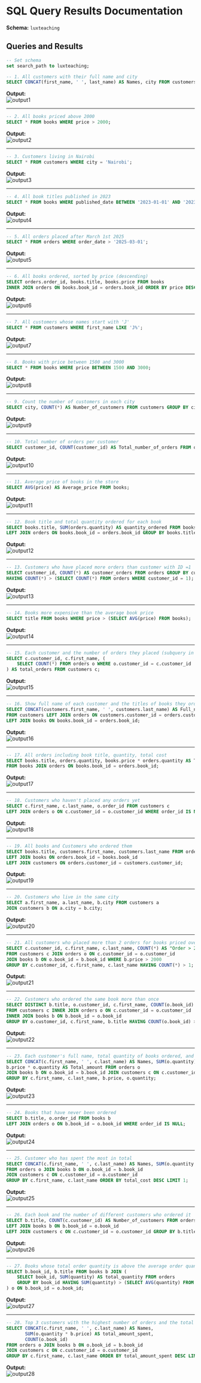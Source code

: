 # SQL Query Results Documentation

**Schema:** `luxteaching`

## Queries and Results

```sql
-- Set schema
set search_path to luxteaching;

-- 1. All customers with their full name and city
SELECT CONCAT(first_name, ' ', last_name) AS Names, city FROM customers;
```
**Output:**  
![output1](https://github.com/EmmanuelKiriinya/SQL-week-3/blob/main/Customers%20submission/Output1.png)

---

```sql
-- 2. All books priced above 2000
SELECT * FROM books WHERE price > 2000;
```
**Output:**  
![output2](https://github.com/EmmanuelKiriinya/SQL-week-3/blob/main/Customers%20submission/Output2.png)

---

```sql
-- 3. Customers living in Nairobi
SELECT * FROM customers WHERE city = 'Nairobi';
```
**Output:**  
![output3](https://github.com/EmmanuelKiriinya/SQL-week-3/blob/main/Customers%20submission/Output3.png)

---

```sql
-- 4. All book titles published in 2023
SELECT * FROM books WHERE published_date BETWEEN '2023-01-01' AND '2023-12-31';
```
**Output:**  
![output4](https://github.com/EmmanuelKiriinya/SQL-week-3/blob/main/Customers%20submission/Output4.png)

---

```sql
-- 5. All orders placed after March 1st 2025
SELECT * FROM orders WHERE order_date > '2025-03-01';
```
**Output:**  
![output5](https://github.com/EmmanuelKiriinya/SQL-week-3/blob/main/Customers%20submission/Output5.png)

---

```sql
-- 6. All books ordered, sorted by price (descending)
SELECT orders.order_id, books.title, books.price FROM books
INNER JOIN orders ON books.book_id = orders.book_id ORDER BY price DESC;
```
**Output:**  
![output6](https://github.com/EmmanuelKiriinya/SQL-week-3/blob/main/Customers%20submission/Output6.png)

---

```sql
-- 7. All customers whose names start with 'J'
SELECT * FROM customers WHERE first_name LIKE 'J%';
```
**Output:**  
![output7](https://github.com/EmmanuelKiriinya/SQL-week-3/blob/main/Customers%20submission/Output7.png)

---

```sql
-- 8. Books with price between 1500 and 3000
SELECT * FROM books WHERE price BETWEEN 1500 AND 3000;
```
**Output:**  
![output8](https://github.com/EmmanuelKiriinya/SQL-week-3/blob/main/Customers%20submission/Output8.png)

---

```sql
-- 9. Count the number of customers in each city
SELECT city, COUNT(*) AS Number_of_customers FROM customers GROUP BY city;
```
**Output:**  
![output9](https://github.com/EmmanuelKiriinya/SQL-week-3/blob/main/Customers%20submission/Output9.png)

---

```sql
-- 10. Total number of orders per customer
SELECT customer_id, COUNT(customer_id) AS Total_number_of_orders FROM orders GROUP BY customer_id;
```
**Output:**  
![output10](https://github.com/EmmanuelKiriinya/SQL-week-3/blob/main/Customers%20submission/Output10.png)

---

```sql
-- 11. Average price of books in the store
SELECT AVG(price) AS Average_price FROM books;
```
**Output:**  
![output11](https://github.com/EmmanuelKiriinya/SQL-week-3/blob/main/Customers%20submission/Output11.png)

---

```sql
-- 12. Book title and total quantity ordered for each book
SELECT books.title, SUM(orders.quantity) AS quantity_ordered FROM books
LEFT JOIN orders ON books.book_id = orders.book_id GROUP BY books.title;
```
**Output:**  
![output12](https://github.com/EmmanuelKiriinya/SQL-week-3/blob/main/Customers%20submission/Output12.png)

---

```sql
-- 13. Customers who have placed more orders than customer with ID =1
SELECT customer_id, COUNT(*) AS customer_orders FROM orders GROUP BY customer_id
HAVING COUNT(*) > (SELECT COUNT(*) FROM orders WHERE customer_id = 1);
```
**Output:**  
![output13](https://github.com/EmmanuelKiriinya/SQL-week-3/blob/main/Customers%20submission/Output13.png)

---

```sql
-- 14. Books more expensive than the average book price
SELECT title FROM books WHERE price > (SELECT AVG(price) FROM books);
```
**Output:**  
![output14](https://github.com/EmmanuelKiriinya/SQL-week-3/blob/main/Customers%20submission/Output14.png)

---

```sql
-- 15. Each customer and the number of orders they placed (subquery in SELECT)
SELECT c.customer_id, c.first_name, (
    SELECT COUNT(*) FROM orders o WHERE o.customer_id = c.customer_id
) AS total_orders FROM customers c;
```
**Output:**  
![output15](https://github.com/EmmanuelKiriinya/SQL-week-3/blob/main/Customers%20submission/Output15.png)

---

```sql
-- 16. Show full name of each customer and the titles of books they ordered
SELECT CONCAT(customers.first_name, ' ', customers.last_name) AS Full_name, books.title
FROM customers LEFT JOIN orders ON customers.customer_id = orders.customer_id
LEFT JOIN books ON books.book_id = orders.book_id;
```
**Output:**  
![output16](https://github.com/EmmanuelKiriinya/SQL-week-3/blob/main/Customers%20submission/Output16.png)

---

```sql
-- 17. All orders including book title, quantity, total cost
SELECT books.title, orders.quantity, books.price * orders.quantity AS Total_cost
FROM books JOIN orders ON books.book_id = orders.book_id;
```
**Output:**  
![output17](https://github.com/EmmanuelKiriinya/SQL-week-3/blob/main/Customers%20submission/Output17.png)

---

```sql
-- 18. Customers who haven't placed any orders yet
SELECT c.first_name, c.last_name, o.order_id FROM customers c
LEFT JOIN orders o ON c.customer_id = o.customer_id WHERE order_id IS NULL;
```
**Output:**  
![output18](https://github.com/EmmanuelKiriinya/SQL-week-3/blob/main/Customers%20submission/Output18.png)

---

```sql
-- 19. All books and Customers who ordered them
SELECT books.title, customers.first_name, customers.last_name FROM orders
LEFT JOIN books ON orders.book_id = books.book_id
LEFT JOIN customers ON orders.customer_id = customers.customer_id;
```
**Output:**  
![output19](https://github.com/EmmanuelKiriinya/SQL-week-3/blob/main/Customers%20submission/Output19.png)

---

```sql
-- 20. Customers who live in the same city
SELECT a.first_name, a.last_name, b.city FROM customers a
JOIN customers b ON a.city = b.city;
```
**Output:**  
![output20](https://github.com/EmmanuelKiriinya/SQL-week-3/blob/main/Customers%20submission/Output20.png)

---

```sql
-- 21. All customers who placed more than 2 orders for books priced over 2000
SELECT c.customer_id, c.first_name, c.last_name, COUNT(*) AS "Order > 2"
FROM customers c JOIN orders o ON c.customer_id = o.customer_id
JOIN books b ON o.book_id = b.book_id WHERE b.price > 2000
GROUP BY c.customer_id, c.first_name, c.last_name HAVING COUNT(*) > 1;
```
**Output:**  
![output21](https://github.com/EmmanuelKiriinya/SQL-week-3/blob/main/Customers%20submission/Output21.png)

---

```sql
-- 22. Customers who ordered the same book more than once
SELECT DISTINCT b.title, o.customer_id, c.first_name, COUNT(o.book_id) AS total_order
FROM customers c INNER JOIN orders o ON c.customer_id = o.customer_id
INNER JOIN books b ON b.book_id = o.book_id
GROUP BY o.customer_id, c.first_name, b.title HAVING COUNT(o.book_id) > 1;
```
**Output:**  
![output22](https://github.com/EmmanuelKiriinya/SQL-week-3/blob/main/Customers%20submission/Output22.png)

---

```sql
-- 23. Each customer's full name, total quantity of books ordered, and total amount spent
SELECT CONCAT(c.first_name, ' ', c.last_name) AS Names, SUM(o.quantity) AS total_quantity,
b.price * o.quantity AS Total_amount FROM orders o
JOIN books b ON o.book_id = b.book_id JOIN customers c ON c.customer_id = o.customer_id
GROUP BY c.first_name, c.last_name, b.price, o.quantity;
```
**Output:**  
![output23](https://github.com/EmmanuelKiriinya/SQL-week-3/blob/main/Customers%20submission/Output23.png)

---

```sql
-- 24. Books that have never been ordered
SELECT b.title, o.order_id FROM books b
LEFT JOIN orders o ON b.book_id = o.book_id WHERE order_id IS NULL;
```
**Output:**  
![output24](https://github.com/EmmanuelKiriinya/SQL-week-3/blob/main/Customers%20submission/Output24.png)

---

```sql
-- 25. Customer who has spent the most in total
SELECT CONCAT(c.first_name, ' ', c.last_name) AS Names, SUM(o.quantity * b.price) AS total_cost
FROM orders o JOIN books b ON o.book_id = b.book_id
JOIN customers c ON c.customer_id = o.customer_id
GROUP BY c.first_name, c.last_name ORDER BY total_cost DESC LIMIT 1;
```
**Output:**  
![output25](https://github.com/EmmanuelKiriinya/SQL-week-3/blob/main/Customers%20submission/Output25.png)

---

```sql
-- 26. Each book and the number of different customers who ordered it
SELECT b.title, COUNT(c.customer_id) AS Number_of_customers FROM orders o
LEFT JOIN books b ON b.book_id = o.book_id
LEFT JOIN customers c ON c.customer_id = o.customer_id GROUP BY b.title;
```
**Output:**  
![output26](https://github.com/EmmanuelKiriinya/SQL-week-3/blob/main/Customers%20submission/Output26.png)


---

```sql
-- 27. Books whose total order quantity is above the average order quantity
SELECT b.book_id, b.title FROM books b JOIN (
    SELECT book_id, SUM(quantity) AS total_quantity FROM orders
    GROUP BY book_id HAVING SUM(quantity) > (SELECT AVG(quantity) FROM orders)
) o ON b.book_id = o.book_id;
```
**Output:**  
![output27](https://github.com/EmmanuelKiriinya/SQL-week-3/blob/main/Customers%20submission/Output27.png)

---

```sql
-- 28. Top 3 customers with the highest number of orders and the total amount they spent
SELECT CONCAT(c.first_name, ' ', c.last_name) AS Names,
       SUM(o.quantity * b.price) AS total_amount_spent,
       COUNT(o.book_id)
FROM orders o JOIN books b ON o.book_id = b.book_id
JOIN customers c ON c.customer_id = o.customer_id
GROUP BY c.first_name, c.last_name ORDER BY total_amount_spent DESC LIMIT 3;
```
**Output:**  
![output28](https://github.com/EmmanuelKiriinya/SQL-week-3/blob/main/Customers%20submission/Output28.png)
